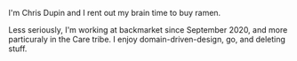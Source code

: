 I'm Chris Dupin and I rent out my brain time to buy ramen.

Less seriously, I'm working at backmarket since September 2020, and more particuraly in the Care tribe. I enjoy domain-driven-design, go, and deleting stuff.